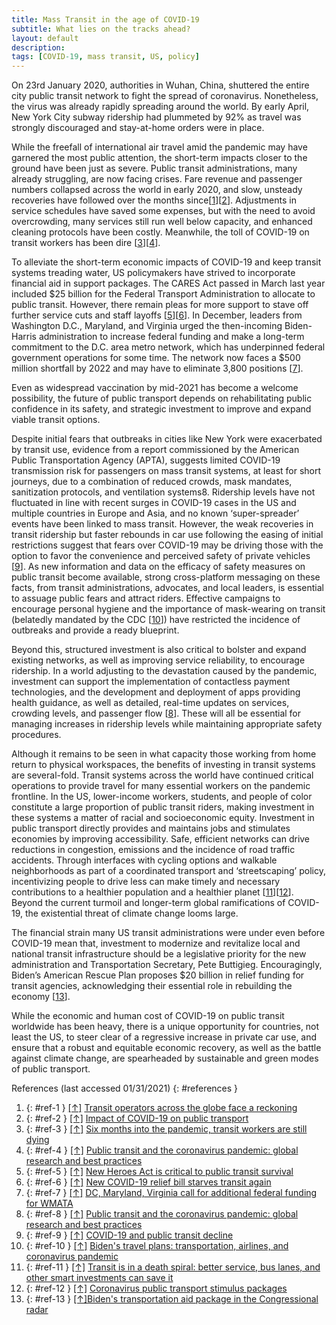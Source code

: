 ```yaml
---
title: Mass Transit in the age of COVID-19
subtitle: What lies on the tracks ahead?
layout: default
description: 
tags: [COVID-19, mass transit, US, policy]
---
```


On 23rd January 2020, authorities in Wuhan, China, shuttered the entire city public transit network to fight the spread of coronavirus. Nonetheless, the virus was already rapidly spreading around the world. By early April, New York City subway ridership had plummeted by 92% as travel was strongly discouraged and stay-at-home orders were in place.

While the freefall of international air travel amid the pandemic may have garnered the most public attention, the short-term impacts closer to the ground have been just as severe. Public transit administrations, many already struggling, are now facing crises. Fare revenue and passenger numbers collapsed across the world in early 2020, and slow, unsteady recoveries have followed over the months since<span id="ref-1-up">[[1](#ref-1)][[2](#ref-2)]. Adjustments in service schedules have saved some expenses, but with the need to avoid overcrowding, many services still run well below capacity, and enhanced cleaning protocols have been costly. Meanwhile, the toll of COVID-19 on transit workers has been dire [[3](#ref-3)][[4](#ref-4)]. 

To alleviate the short-term economic impacts of COVID-19 and keep transit systems treading water, US policymakers have strived to incorporate financial aid in support packages. The CARES Act passed in March last year included $25 billion for the Federal Transport Administration to allocate to public transit. However, there remain pleas for more support to stave off further service cuts and staff layoffs [[5](#ref-5)][[6](#ref-6)]. In December, leaders from Washington D.C., Maryland, and Virginia urged the then-incoming Biden-Harris administration to increase federal funding and make a long-term commitment to the D.C. area metro network, which has underpinned federal government operations for some time. The network now faces a $500 million shortfall by 2022 and may have to eliminate 3,800 positions [[7](#ref-7)]. 

Even as widespread vaccination by mid-2021 has become a welcome possibility, the future of public transport depends on rehabilitating public confidence in its safety, and strategic investment to improve and expand viable transit options.  

Despite initial fears that outbreaks in cities like New York were exacerbated by transit use, evidence from a report commissioned by the American Public Transportation Agency (APTA), suggests limited COVID-19 transmission risk for passengers on mass transit systems, at least for short journeys, due to a combination of reduced crowds, mask mandates, sanitization protocols, and ventilation systems8. Ridership levels have not fluctuated in line with recent surges in COVID-19 cases in the US and multiple countries in Europe and Asia, and no known ‘super-spreader’ events have been linked to mass transit. However, the weak recoveries in transit ridership but faster rebounds in car use following the easing of initial restrictions suggest that fears over COVID-19 may be driving those with the option to favor the convenience and perceived safety of private vehicles [[9](#ref-9)].  As new information and data on the efficacy of safety measures on public transit become available, strong cross-platform messaging on these facts, from transit administrations, advocates, and local leaders, is essential to assuage public fears and attract riders. Effective campaigns to encourage personal hygiene and the importance of mask-wearing on transit (belatedly mandated by the CDC [[10](#ref-10)]) have restricted the incidence of outbreaks and provide a ready blueprint. 

Beyond this, structured investment is also critical to bolster and expand existing networks, as well as improving service reliability, to encourage ridership. In a world adjusting to the devastation caused by the pandemic, investment can support the implementation of contactless payment technologies, and the development and deployment of apps providing health guidance, as well as detailed, real-time updates on services, crowding levels, and passenger flow [[8](#ref-8)]. These will all be essential for managing increases in ridership levels while maintaining appropriate safety procedures. 

Although it remains to be seen in what capacity those working from home return to physical workspaces, the benefits of investing in transit systems are several-fold. Transit systems across the world have continued critical operations to provide travel for many essential workers on the pandemic frontline. In the US, lower-income workers, students, and people of color constitute a large proportion of public transit riders, making investment in these systems a matter of racial and socioeconomic equity. Investment in public transport directly provides and maintains jobs and stimulates economies by improving accessibility. Safe, efficient networks can drive reductions in congestion, emissions and the incidence of road traffic accidents. Through interfaces with cycling options and walkable neighborhoods as part of a coordinated transport and ‘streetscaping’ policy, incentivizing people to drive less can make timely and necessary contributions to a healthier population and a healthier planet [[11](#ref-11)][[12](#ref-12)]. Beyond the current turmoil and longer-term global ramifications of COVID-19, the existential threat of climate change looms large.

The financial strain many US transit administrations were under even before COVID-19 mean that, investment to modernize and revitalize local and national transit infrastructure should be a legislative priority for the new administration and Transportation Secretary, Pete Buttigieg. Encouragingly, Biden’s American Rescue Plan proposes $20 billion in relief funding for transit agencies, acknowledging their essential role in rebuilding the economy [[13](#ref-13)].

While the economic and human cost of COVID-19 on public transit worldwide has been heavy, there is a unique opportunity for countries, not least the US, to steer clear of a regressive increase in private car use, and ensure that a robust and equitable economic recovery, as well as the battle against climate change, are spearheaded by sustainable and green modes of public transport. 


References (last accessed 01/31/2021)
{: #references }

1.	{: #ref-1 } [[↑]](#ref-1-up) [Transit operators across the globe face a reckoning](https://www.politico.com/states/new-york/albany/story/2020/10/19/transit-operators-across-the-globe-face-a-reckoning-1327371)
2.	{: #ref-2 } [[↑]](#ref-2-up) [Impact of COVID-19 on public transport](https://www.theigc.org/blog/impact-of-covid-19-on-public-transport/)
3.	{: #ref-3 } [[↑]](#ref-3-up) [Six months into the pandemic, transit workers are still dying](https://prospect.org/coronavirus/six-months-into-the-pandemic-transit-workers-are-still-dying/)
4.	{: #ref-4 } [[↑]](#ref-4-up) [Public transit and the coronavirus pandemic: global research and best practices](https://www.apta.com/research-technical-resources/research-reports/public-transit-and-covid-19-pandemic-global-research-and-best-practices/)
5.	{: #ref-5 } [[↑]](#ref-5-up) [New Heroes Act is critical to public transit survival](https://www.apta.com/news-publications/press-releases/releases/new-heroes-act-is-critical-to-public-transit-survival/)
6.	{: #ref-6 } [[↑]](#ref-6-up) [New COVID-19 relief bill starves transit again](https://usa.streetsblog.org/2020/12/15/new-covid-19-relief-bill-starves-transit-again/)
7.	{: #ref-7 } [[↑]](#ref-7-up) [DC, Maryland, Virginia call for additional federal funding for WMATA](https://mayor.dc.gov/release/dc-maryland-virginia-call-additional-federal-funding-wmata)
8.	{: #ref-8 } [[↑]](#ref-8-up) [Public transit and the coronavirus pandemic: global research and best practices](https://www.apta.com/research-technical-resources/research-reports/public-transit-and-covid-19-pandemic-global-research-and-best-practices/)
9.	{: #ref-9 } [[↑]](#ref-9-up) [COVID-19 and public transit decline](https://usafacts.org/articles/covid-public-transit-decline/)
10.	{: #ref-10 } [[↑]](#ref-10-up) [Biden's travel plans: transportation, airlines, and coronavirus pandemic](https://apnews.com/article/joe-biden-travel-transportation-airlines-coronavirus-pandemic-70025b2a6e1cc0ec44be214ba08c94a4)
11.	{: #ref-11 } [[↑]](#ref-11-up) [Transit is in a death spiral: better service, bus lanes, and other smart investments can save it](https://www.masstransitmag.com/management/news/21202717/ca-editorial-transit-is-in-a-death-spiral-better-service-bus-lanes-and-other-smart-investments-can-save-it)
12.	{: #ref-12 } [[↑]](#ref-12-up) [Coronavirus public transport stimulus packages](https://www.wri.org/blog/2020/04/coronavirus-public-transport-stimulus-packages)
13.	{: #ref-13 } [[↑]](#ref-13-up)[Biden's transportation aid package in the Congressional radar](https://www.ttnews.com/articles/bidens-transportation-aid-covid-19-package-congressional-radar)

 
